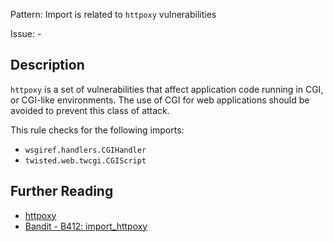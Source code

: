 Pattern: Import is related to `httpoxy` vulnerabilities

Issue: -

## Description

`httpoxy` is a set of vulnerabilities that affect application code running in
CGI, or CGI-like environments. The use of CGI for web applications should be
avoided to prevent this class of attack.

This rule checks for the following imports:

  - `wsgiref.handlers.CGIHandler`
  - `twisted.web.twcgi.CGIScript`

## Further Reading

* [httpoxy](https://httpoxy.org)
* [Bandit - B412: import_httpoxy](https://bandit.readthedocs.io/en/1.7.4/blacklists/blacklist_imports.html#b412-import-httpoxy)

